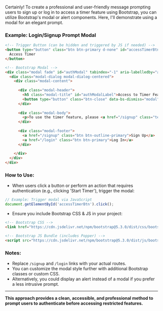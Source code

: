 Certainly! To create a professional and user-friendly message prompting users to sign up or log in to access a timer feature using Bootstrap, you can utilize Bootstrap's modal or alert components. Here, I'll demonstrate using a modal for an elegant prompt.

### Example: Login/Signup Prompt Modal

```html
<!-- Trigger Button (can be hidden and triggered by JS if needed) -->
<button type="button" class="btn btn-primary d-none" id="accessTimerBtn" data-bs-toggle="modal" data-bs-target="#authModal">
  Access Timer
</button>

<!-- Bootstrap Modal -->
<div class="modal fade" id="authModal" tabindex="-1" aria-labelledby="authModalLabel" aria-hidden="true">
  <div class="modal-dialog modal-dialog-centered">
    <div class="modal-content">
      
      <div class="modal-header">
        <h5 class="modal-title" id="authModalLabel">Access to Timer Feature</h5>
        <button type="button" class="btn-close" data-bs-dismiss="modal" aria-label="Close"></button>
      </div>
      
      <div class="modal-body">
        <p>To use the timer feature, please <a href="/signup" class="text-primary">Sign Up</a> or <a href="/login" class="text-primary">Log In</a>.</p>
      </div>
      
      <div class="modal-footer">
        <a href="/signup" class="btn btn-outline-primary">Sign Up</a>
        <a href="/login" class="btn btn-primary">Log In</a>
      </div>
      
    </div>
  </div>
</div>
```

### How to Use:

- When users click a button or perform an action that requires authentication (e.g., clicking 'Start Timer'), trigger the modal:

```js
// Example: Trigger modal via JavaScript
document.getElementById('accessTimerBtn').click();
```

- Ensure you include Bootstrap CSS & JS in your project:

```html
<!-- Bootstrap CSS -->
<link href="https://cdn.jsdelivr.net/npm/bootstrap@5.3.0/dist/css/bootstrap.min.css" rel="stylesheet">

<!-- Bootstrap JS Bundle (includes Popper) -->
<script src="https://cdn.jsdelivr.net/npm/bootstrap@5.3.0/dist/js/bootstrap.bundle.min.js"></script>
```

### Notes:
- Replace `/signup` and `/login` links with your actual routes.
- You can customize the modal style further with additional Bootstrap classes or custom CSS.
- Alternatively, you could display an alert instead of a modal if you prefer a less intrusive prompt.

---

**This approach provides a clean, accessible, and professional method to prompt users to authenticate before accessing restricted features.**